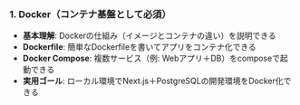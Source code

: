 ### 1. Docker（コンテナ基盤として必須）

* **基本理解**: Dockerの仕組み（イメージとコンテナの違い）を説明できる
* **Dockerfile**: 簡単なDockerfileを書いてアプリをコンテナ化できる
* **Docker Compose**: 複数サービス（例: Webアプリ＋DB）をcomposeで起動できる
* **実用ゴール**: ローカル環境でNext.js＋PostgreSQLの開発環境をDocker化できる
